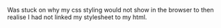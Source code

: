Was stuck on why my css styling would not show in the browser to then realise I had not linked my stylesheet to my html.
